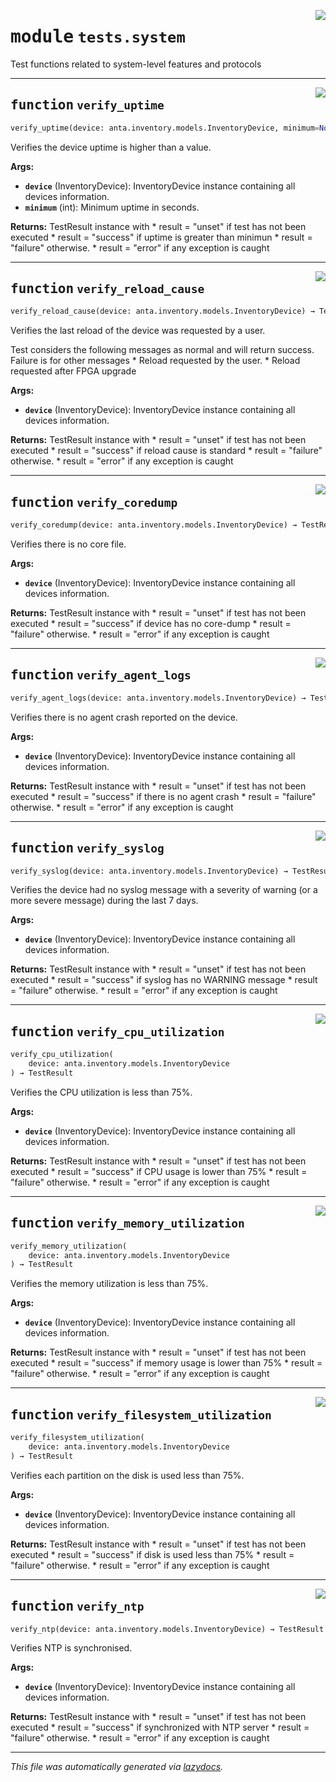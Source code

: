<!-- markdownlint-disable -->

<a href="../../anta/tests/system.py#L0"><img align="right" style="float:right;" src="https://img.shields.io/badge/-source-cccccc?style=flat-square"></a>

# <kbd>module</kbd> `tests.system`
Test functions related to system-level features and protocols 


---

<a href="../../anta/tests/system.py#L9"><img align="right" style="float:right;" src="https://img.shields.io/badge/-source-cccccc?style=flat-square"></a>

## <kbd>function</kbd> `verify_uptime`

```python
verify_uptime(device: anta.inventory.models.InventoryDevice, minimum=None)
```

Verifies the device uptime is higher than a value. 



**Args:**
 
 - <b>`device`</b> (InventoryDevice):  InventoryDevice instance containing all devices information. 
 - <b>`minimum`</b> (int):  Minimum uptime in seconds. 



**Returns:**
 TestResult instance with * result = "unset" if test has not been executed * result = "success" if uptime is greater than minimun * result = "failure" otherwise. * result = "error" if any exception is caught 


---

<a href="../../anta/tests/system.py#L43"><img align="right" style="float:right;" src="https://img.shields.io/badge/-source-cccccc?style=flat-square"></a>

## <kbd>function</kbd> `verify_reload_cause`

```python
verify_reload_cause(device: anta.inventory.models.InventoryDevice) → TestResult
```

Verifies the last reload of the device was requested by a user. 

Test considers the following messages as normal and will return success. Failure is for other messages * Reload requested by the user. * Reload requested after FPGA upgrade 



**Args:**
 
 - <b>`device`</b> (InventoryDevice):  InventoryDevice instance containing all devices information. 



**Returns:**
 TestResult instance with * result = "unset" if test has not been executed * result = "success" if reload cause is standard * result = "failure" otherwise. * result = "error" if any exception is caught 


---

<a href="../../anta/tests/system.py#L75"><img align="right" style="float:right;" src="https://img.shields.io/badge/-source-cccccc?style=flat-square"></a>

## <kbd>function</kbd> `verify_coredump`

```python
verify_coredump(device: anta.inventory.models.InventoryDevice) → TestResult
```

Verifies there is no core file. 



**Args:**
 
 - <b>`device`</b> (InventoryDevice):  InventoryDevice instance containing all devices information. 



**Returns:**
 TestResult instance with * result = "unset" if test has not been executed * result = "success" if device has no core-dump * result = "failure" otherwise. * result = "error" if any exception is caught 


---

<a href="../../anta/tests/system.py#L104"><img align="right" style="float:right;" src="https://img.shields.io/badge/-source-cccccc?style=flat-square"></a>

## <kbd>function</kbd> `verify_agent_logs`

```python
verify_agent_logs(device: anta.inventory.models.InventoryDevice) → TestResult
```

Verifies there is no agent crash reported on the device. 



**Args:**
 
 - <b>`device`</b> (InventoryDevice):  InventoryDevice instance containing all devices information. 



**Returns:**
 TestResult instance with * result = "unset" if test has not been executed * result = "success" if there is no agent crash * result = "failure" otherwise. * result = "error" if any exception is caught 


---

<a href="../../anta/tests/system.py#L132"><img align="right" style="float:right;" src="https://img.shields.io/badge/-source-cccccc?style=flat-square"></a>

## <kbd>function</kbd> `verify_syslog`

```python
verify_syslog(device: anta.inventory.models.InventoryDevice) → TestResult
```

Verifies the device had no syslog message with a severity of warning (or a more severe message) during the last 7 days. 



**Args:**
 
 - <b>`device`</b> (InventoryDevice):  InventoryDevice instance containing all devices information. 



**Returns:**
 TestResult instance with * result = "unset" if test has not been executed * result = "success" if syslog has no WARNING message * result = "failure" otherwise. * result = "error" if any exception is caught 


---

<a href="../../anta/tests/system.py#L160"><img align="right" style="float:right;" src="https://img.shields.io/badge/-source-cccccc?style=flat-square"></a>

## <kbd>function</kbd> `verify_cpu_utilization`

```python
verify_cpu_utilization(
    device: anta.inventory.models.InventoryDevice
) → TestResult
```

Verifies the CPU utilization is less than 75%. 



**Args:**
 
 - <b>`device`</b> (InventoryDevice):  InventoryDevice instance containing all devices information. 



**Returns:**
 TestResult instance with * result = "unset" if test has not been executed * result = "success" if CPU usage is lower than 75% * result = "failure" otherwise. * result = "error" if any exception is caught 


---

<a href="../../anta/tests/system.py#L188"><img align="right" style="float:right;" src="https://img.shields.io/badge/-source-cccccc?style=flat-square"></a>

## <kbd>function</kbd> `verify_memory_utilization`

```python
verify_memory_utilization(
    device: anta.inventory.models.InventoryDevice
) → TestResult
```

Verifies the memory utilization is less than 75%. 



**Args:**
 
 - <b>`device`</b> (InventoryDevice):  InventoryDevice instance containing all devices information. 



**Returns:**
 TestResult instance with * result = "unset" if test has not been executed * result = "success" if memory usage is lower than 75% * result = "failure" otherwise. * result = "error" if any exception is caught 


---

<a href="../../anta/tests/system.py#L216"><img align="right" style="float:right;" src="https://img.shields.io/badge/-source-cccccc?style=flat-square"></a>

## <kbd>function</kbd> `verify_filesystem_utilization`

```python
verify_filesystem_utilization(
    device: anta.inventory.models.InventoryDevice
) → TestResult
```

Verifies each partition on the disk is used less than 75%. 



**Args:**
 
 - <b>`device`</b> (InventoryDevice):  InventoryDevice instance containing all devices information. 



**Returns:**
 TestResult instance with * result = "unset" if test has not been executed * result = "success" if disk is used less than 75% * result = "failure" otherwise. * result = "error" if any exception is caught 


---

<a href="../../anta/tests/system.py#L245"><img align="right" style="float:right;" src="https://img.shields.io/badge/-source-cccccc?style=flat-square"></a>

## <kbd>function</kbd> `verify_ntp`

```python
verify_ntp(device: anta.inventory.models.InventoryDevice) → TestResult
```

Verifies NTP is synchronised. 



**Args:**
 
 - <b>`device`</b> (InventoryDevice):  InventoryDevice instance containing all devices information. 



**Returns:**
 TestResult instance with * result = "unset" if test has not been executed * result = "success" if synchronized with NTP server * result = "failure" otherwise. * result = "error" if any exception is caught 




---

_This file was automatically generated via [lazydocs](https://github.com/ml-tooling/lazydocs)._
